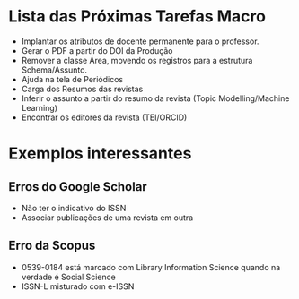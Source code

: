 # Lista das Próximas Tarefas Macro

- Implantar os atributos de docente permanente para o professor.
- Gerar o PDF a partir do DOI da Produção
- Remover a classe Área, movendo os registros para a estrutura Schema/Assunto.
- Ajuda na tela de Periódicos
- Carga dos Resumos das revistas
- Inferir o assunto a partir do resumo da revista (Topic Modelling/Machine Learning)
- Encontrar os editores da revista (TEI/ORCID)

# Exemplos interessantes

## Erros do Google Scholar
- Não ter o indicativo do ISSN
- Associar publicações de uma revista em outra

## Erro da Scopus
- 0539-0184 está marcado com Library Information Science quando na verdade é Social Science
- ISSN-L misturado com e-ISSN

